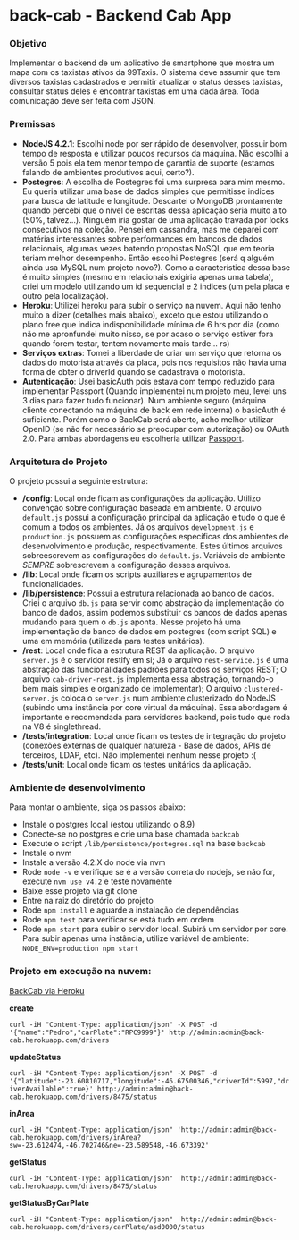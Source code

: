 # back-cab - Backend Cab App

### Objetivo
Implementar o backend de um aplicativo de smartphone que mostra um mapa com 
os taxistas ativos da 99Taxis. O sistema deve assumir que tem diversos taxistas 
cadastrados e permitir atualizar o status desses taxistas, consultar status deles e 
encontrar taxistas em uma dada área. Toda comunicação deve ser feita com 
JSON.

### Premissas
- **NodeJS 4.2.1**: Escolhi node por ser rápido de desenvolver, possuir bom tempo de resposta e utilizar poucos recursos da máquina. Não escolhi a versão 5 pois ela tem menor tempo de garantia de suporte (estamos falando de ambientes produtivos aqui, certo?).
- **Postegres**: A escolha de Postegres foi uma surpresa para mim mesmo. Eu queria utilizar uma base de dados simples que permitisse indices para busca de latitude e longitude. Descartei o MongoDB prontamente quando percebi que o nível de escritas dessa aplicação seria muito alto (50%, talvez...). Ninguém iria gostar de uma aplicação travada por locks consecutivos na coleção. Pensei em cassandra, mas me deparei com matérias interessantes sobre performances em bancos de dados relacionais, algumas vezes batendo propostas NoSQL que em teoria teriam melhor desempenho. Então escolhi Postegres (será q alguém ainda usa MySQL num projeto novo?). Como a característica dessa base é muito simples (mesmo em relacionais exigiria apenas uma tabela), criei um modelo utilizando um id sequencial e 2 indices (um pela placa e outro pela localização).
- **Heroku**: Utilizei heroku para subir o serviço na nuvem. Aqui não tenho muito a dizer (detalhes mais abaixo), exceto que estou utilizando o plano free que indica indisponibilidade mínima de 6 hrs por dia (como não me apronfundei muito nisso, se por acaso o serviço estiver fora quando forem testar, tentem novamente mais tarde... rs)
- **Serviços extras**: Tomei a liberdade de criar um serviço que retorna os dados do motorista através da placa, pois nos requisitos não havia uma forma de obter o driverId quando se cadastrava o motorista.
- **Autenticação**: Usei basicAuth pois estava com tempo reduzido para implementar Passport (Quando implementei num projeto meu, levei uns 3 dias para fazer tudo funcionar). Num ambiente seguro (máquina cliente conectando na máquina de back em rede interna) o basicAuth é suficiente. Porém como o BackCab será aberto, acho melhor utilizar OpenID (se não for necessário se preocupar com autorização) ou OAuth 2.0. Para ambas abordagens eu escolheria utilizar [Passport](https://www.npmjs.com/package/passport).

### Arquitetura do Projeto
O projeto possui a seguinte estrutura:
- **/config**: Local onde ficam as configurações da aplicação. Utilizo convenção sobre configuração baseada em ambiente. O arquivo `default.js` possui a configuração principal da aplicação e tudo o que é comum a todos os ambientes. Já os arquivos `development.js` e  `production.js` possuem as configurações específicas dos ambientes de desenvolvimento e produção, respectivamente. Estes últimos arquivos sobreescrevem as configurações do `default.js`. Variáveis de ambiente _SEMPRE_ sobrescrevem a configuração desses arquivos.
- **/lib**: Local onde ficam os scripts auxiliares e agrupamentos de funcionalidades.
- **/lib/persistence**: Possui a estrutura relacionada ao banco de dados. Criei o arquivo `db.js` para servir como abstração da implementação do banco de dados, assim podemos substituir os bancos de dados apenas mudando para quem o `db.js` aponta. Nesse projeto há uma implementação de banco de dados em postegres (com script SQL) e uma em memória (utilizada para testes unitários).
- **/rest**: Local onde fica a estrutura REST da aplicação. O arquivo `server.js` é o servidor restify em si; Já o arquivo `rest-service.js` é uma abstração das funcionalidades padrões para todos os serviços REST; O arquivo `cab-driver-rest.js` implementa essa abstração, tornando-o bem mais simples e organizado de implementar); O arquivo `clustered-server.js` coloca o `server.js` num ambiente clusterizado do NodeJS (subindo uma instância por core virtual da máquina). Essa abordagem é importante e recomendada para servidores backend, pois tudo que roda na V8 é singlethread.
- **/tests/integration**: Local onde ficam os testes de integração do projeto (conexões externas de qualquer natureza - Base de dados, APIs de terceiros, LDAP, etc). Não implementei nenhum nesse projeto :(
- **/tests/unit**: Local onde ficam os testes unitários da aplicação.

### Ambiente de desenvolvimento
Para montar o ambiente, siga os passos abaixo:
- Instale o postgres local (estou utilizando o 8.9)
- Conecte-se no postgres e crie uma base chamada `backcab`
- Execute o script `/lib/persistence/postegres.sql` na base `backcab`
- Instale o nvm
- Instale a versão 4.2.X do node via nvm
- Rode `node -v` e verifique se é a versão correta do nodejs, se não for, execute `nvm use v4.2` e teste novamente
- Baixe esse projeto via git clone
- Entre na raiz do diretório do projeto
- Rode `npm install` e aguarde a instalação de dependências
- Rode `npm test` para verificar se está tudo em ordem
- Rode `npm start` para subir o servidor local. Subirá um servidor por core. Para subir apenas uma instância, utilize variável de ambiente: `NODE_ENV=production npm start`


### Projeto em execução na nuvem:

[BackCab via Heroku](http://back-cab.herokuapp.com/)

**create**

```curl -iH "Content-Type: application/json" -X POST -d '{"name":"Pedro","carPlate":"RPC9999"}' http://admin:admin@back-cab.herokuapp.com/drivers```

**updateStatus**

```curl -iH "Content-Type: application/json" -X POST -d '{"latitude":-23.60810717,"longitude":-46.67500346,"driverId":5997,"driverAvailable":true}' http://admin:admin@back-cab.herokuapp.com/drivers/8475/status```

**inArea**

```curl -iH "Content-Type: application/json" 'http://admin:admin@back-cab.herokuapp.com/drivers/inArea?sw=-23.612474,-46.702746&ne=-23.589548,-46.673392'```

**getStatus**

```curl -iH "Content-Type: application/json"  http://admin:admin@back-cab.herokuapp.com/drivers/8475/status```

**getStatusByCarPlate**

```curl -iH "Content-Type: application/json"  http://admin:admin@back-cab.herokuapp.com/drivers/carPlate/asd0000/status```
